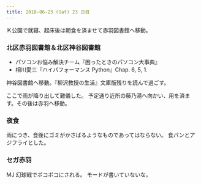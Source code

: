 ```yaml
---
title: 2018-06-23 (Sat) 23 日目
---
```


Ｋ公園で就寝、起床後は朝食を済ませて赤羽図書館へ移動。

### 北区赤羽図書館＆北区神谷図書館

* パソコンお悩み解決チーム『困ったときのパソコン大事典』
* 相川愛三『ハイパフォーマンス Python』Chap. 6, 5, 1.

神谷図書館へ移動。『柳沢教授の生活』文庫版残りを読んで過ごす。

ここで雨が降り出して難儀した。
予定通り近所の藤乃湯へ向かい、用を済ます。その後は赤羽へ移動。

### 夜食

雨につき、食後にゴミがかさばるようなものであってはならない。
食パンとアジフライとした。

### セガ赤羽

MJ 幻球戦でボコボコにされる。
モードが書いていないな。
